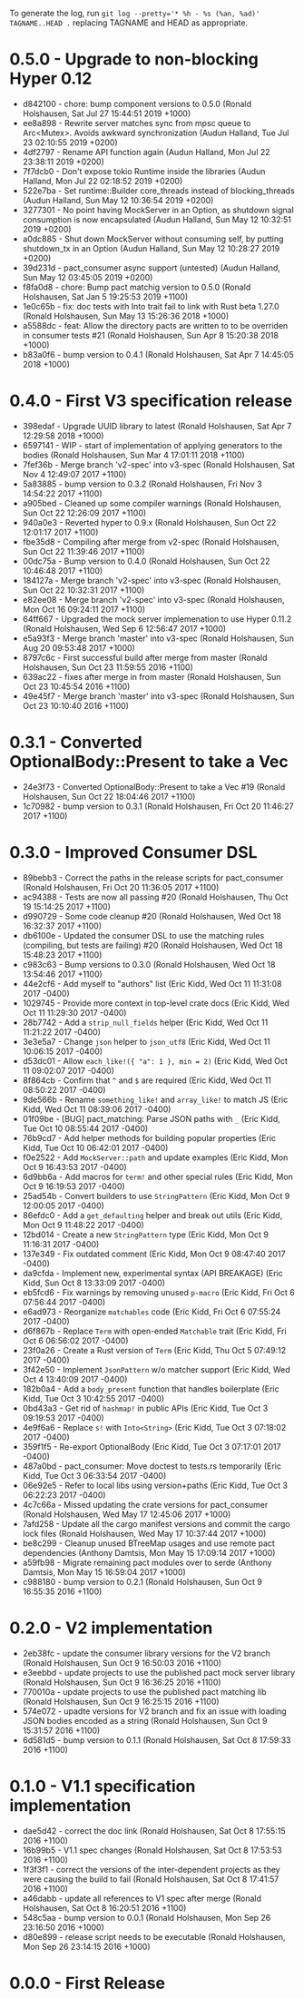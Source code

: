 To generate the log, run `git log --pretty='* %h - %s (%an, %ad)' TAGNAME..HEAD .` replacing TAGNAME and HEAD as appropriate.

# 0.5.0 - Upgrade to non-blocking Hyper 0.12

* d842100 - chore: bump component versions to 0.5.0 (Ronald Holshausen, Sat Jul 27 15:44:51 2019 +1000)
* ee8a898 - Rewrite server matches sync from mpsc queue to Arc<Mutex<Vec>>. Avoids awkward synchronization (Audun Halland, Tue Jul 23 02:10:55 2019 +0200)
* 4df2797 - Rename API function again (Audun Halland, Mon Jul 22 23:38:11 2019 +0200)
* 7f7dcb0 - Don't expose tokio Runtime inside the libraries (Audun Halland, Mon Jul 22 02:18:52 2019 +0200)
* 522e7ba - Set runtime::Builder core_threads instead of blocking_threads (Audun Halland, Sun May 12 10:36:54 2019 +0200)
* 3277301 - No point having MockServer in an Option, as shutdown signal consumption is now encapsulated (Audun Halland, Sun May 12 10:32:51 2019 +0200)
* a0dc885 - Shut down MockServer without consuming self, by putting shutdown_tx in an Option (Audun Halland, Sun May 12 10:28:27 2019 +0200)
* 39d231d - pact_consumer async support (untested) (Audun Halland, Sun May 12 03:45:05 2019 +0200)
* f8fa0d8 - chore: Bump pact matchig version to 0.5.0 (Ronald Holshausen, Sat Jan 5 19:25:53 2019 +1100)
* 1e0c65b - fix: doc tests with Into trait fail to link with Rust beta 1.27.0 (Ronald Holshausen, Sun May 13 15:26:36 2018 +1000)
* a5588dc - feat: Allow the directory pacts are written to to be overriden in consumer tests #21 (Ronald Holshausen, Sun Apr 8 15:20:38 2018 +1000)
* b83a0f6 - bump version to 0.4.1 (Ronald Holshausen, Sat Apr 7 14:45:05 2018 +1000)

# 0.4.0 - First V3 specification release

* 398edaf - Upgrade UUID library to latest (Ronald Holshausen, Sat Apr 7 12:29:58 2018 +1000)
* 6597141 - WIP - start of implementation of applying generators to the bodies (Ronald Holshausen, Sun Mar 4 17:01:11 2018 +1100)
* 7fef36b - Merge branch 'v2-spec' into v3-spec (Ronald Holshausen, Sat Nov 4 12:49:07 2017 +1100)
* 5a83885 - bump version to 0.3.2 (Ronald Holshausen, Fri Nov 3 14:54:22 2017 +1100)
* a905bed - Cleaned up some compiler warnings (Ronald Holshausen, Sun Oct 22 12:26:09 2017 +1100)
* 940a0e3 - Reverted hyper to 0.9.x (Ronald Holshausen, Sun Oct 22 12:01:17 2017 +1100)
* fbe35d8 - Compiling after merge from v2-spec (Ronald Holshausen, Sun Oct 22 11:39:46 2017 +1100)
* 00dc75a - Bump version to 0.4.0 (Ronald Holshausen, Sun Oct 22 10:46:48 2017 +1100)
* 184127a - Merge branch 'v2-spec' into v3-spec (Ronald Holshausen, Sun Oct 22 10:32:31 2017 +1100)
* e82ee08 - Merge branch 'v2-spec' into v3-spec (Ronald Holshausen, Mon Oct 16 09:24:11 2017 +1100)
* 64ff667 - Upgraded the mock server implemenation to use Hyper 0.11.2 (Ronald Holshausen, Wed Sep 6 12:56:47 2017 +1000)
* e5a93f3 - Merge branch 'master' into v3-spec (Ronald Holshausen, Sun Aug 20 09:53:48 2017 +1000)
* 8797c6c - First successful build after merge from master (Ronald Holshausen, Sun Oct 23 11:59:55 2016 +1100)
* 639ac22 - fixes after merge in from master (Ronald Holshausen, Sun Oct 23 10:45:54 2016 +1100)
* 49e45f7 - Merge branch 'master' into v3-spec (Ronald Holshausen, Sun Oct 23 10:10:40 2016 +1100)

# 0.3.1 - Converted OptionalBody::Present to take a Vec<u8>

* 24e3f73 - Converted OptionalBody::Present to take a Vec<u8> #19 (Ronald Holshausen, Sun Oct 22 18:04:46 2017 +1100)
* 1c70982 - bump version to 0.3.1 (Ronald Holshausen, Fri Oct 20 11:46:27 2017 +1100)

# 0.3.0 - Improved Consumer DSL

* 89bebb3 - Correct the paths in the release scripts for pact_consumer (Ronald Holshausen, Fri Oct 20 11:36:05 2017 +1100)
* ac94388 - Tests are now all passing #20 (Ronald Holshausen, Thu Oct 19 15:14:25 2017 +1100)
* d990729 - Some code cleanup #20 (Ronald Holshausen, Wed Oct 18 16:32:37 2017 +1100)
* db6100e - Updated the consumer DSL to use the matching rules (compiling, but tests are failing) #20 (Ronald Holshausen, Wed Oct 18 15:48:23 2017 +1100)
* c983c63 - Bump versions to 0.3.0 (Ronald Holshausen, Wed Oct 18 13:54:46 2017 +1100)
* 44e2cf6 - Add myself to "authors" list (Eric Kidd, Wed Oct 11 11:31:08 2017 -0400)
* 1029745 - Provide more context in top-level crate docs (Eric Kidd, Wed Oct 11 11:29:30 2017 -0400)
* 28b7742 - Add a `strip_null_fields` helper (Eric Kidd, Wed Oct 11 11:21:22 2017 -0400)
* 3e3e5a7 - Change `json` helper to `json_utf8` (Eric Kidd, Wed Oct 11 10:06:15 2017 -0400)
* d53dc01 - Allow `each_like!({ "a": 1 }, min = 2)` (Eric Kidd, Wed Oct 11 09:02:07 2017 -0400)
* 8f864cb - Confirm that `^` and `$` are required (Eric Kidd, Wed Oct 11 08:50:22 2017 -0400)
* 9de566b - Rename `something_like!` and `array_like!` to match JS (Eric Kidd, Wed Oct 11 08:39:06 2017 -0400)
* 01f09be - [BUG] pact_matching: Parse JSON paths with `_` (Eric Kidd, Tue Oct 10 08:55:44 2017 -0400)
* 76b9cd7 - Add helper methods for building popular properties (Eric Kidd, Tue Oct 10 06:42:01 2017 -0400)
* f0e2522 - Add `MockServer::path` and update examples (Eric Kidd, Mon Oct 9 16:43:53 2017 -0400)
* 6d9bb6a - Add macros for `term!` and other special rules (Eric Kidd, Mon Oct 9 16:19:53 2017 -0400)
* 25ad54b - Convert builders to use `StringPattern` (Eric Kidd, Mon Oct 9 12:00:05 2017 -0400)
* 86efdc0 - Add a `get_defaulting` helper and break out utils (Eric Kidd, Mon Oct 9 11:48:22 2017 -0400)
* 12bd014 - Create a new `StringPattern` type (Eric Kidd, Mon Oct 9 11:16:31 2017 -0400)
* 137e349 - Fix outdated comment (Eric Kidd, Mon Oct 9 08:47:40 2017 -0400)
* da9cfda - Implement new, experimental syntax (API BREAKAGE) (Eric Kidd, Sun Oct 8 13:33:09 2017 -0400)
* eb5fcd6 - Fix warnings by removing unused `p-macro` (Eric Kidd, Fri Oct 6 07:56:44 2017 -0400)
* e6ad973 - Reorganize `matchables` code (Eric Kidd, Fri Oct 6 07:55:24 2017 -0400)
* d6f867b - Replace `Term` with open-ended `Matchable` trait (Eric Kidd, Fri Oct 6 06:56:02 2017 -0400)
* 23f0a26 - Create a Rust version of `Term` (Eric Kidd, Thu Oct 5 07:49:12 2017 -0400)
* 3f42e50 - Implement `JsonPattern` w/o matcher support (Eric Kidd, Wed Oct 4 13:40:09 2017 -0400)
* 182b0a4 - Add a `body_present` function that handles boilerplate (Eric Kidd, Tue Oct 3 10:42:55 2017 -0400)
* 0bd43a3 - Get rid of `hashmap!` in public APIs (Eric Kidd, Tue Oct 3 09:19:53 2017 -0400)
* 4e9f6a6 - Replace `s!` with `Into<String>` (Eric Kidd, Tue Oct 3 07:18:02 2017 -0400)
* 359f1f5 - Re-export OptionalBody (Eric Kidd, Tue Oct 3 07:17:01 2017 -0400)
* 487a0bd - pact_consumer: Move doctest to tests.rs temporarily (Eric Kidd, Tue Oct 3 06:33:54 2017 -0400)
* 06e92e5 - Refer to local libs using version+paths (Eric Kidd, Tue Oct 3 06:22:23 2017 -0400)
* 4c7c66a - Missed updating the crate versions for pact_consumer (Ronald Holshausen, Wed May 17 12:45:06 2017 +1000)
* 7afd258 - Update all the cargo manifest versions and commit the cargo lock files (Ronald Holshausen, Wed May 17 10:37:44 2017 +1000)
* be8c299 - Cleanup unused BTreeMap usages and use remote pact dependencies (Anthony Damtsis, Mon May 15 17:09:14 2017 +1000)
* a59fb98 - Migrate remaining pact modules over to serde (Anthony Damtsis, Mon May 15 16:59:04 2017 +1000)
* c988180 - bump version to 0.2.1 (Ronald Holshausen, Sun Oct 9 16:55:35 2016 +1100)

# 0.2.0 - V2 implementation

* 2eb38fc - update the consumer library versions for the V2 branch (Ronald Holshausen, Sun Oct 9 16:50:03 2016 +1100)
* e3eebbd -  update projects to use the published pact mock server library (Ronald Holshausen, Sun Oct 9 16:36:25 2016 +1100)
* 770010a - update projects to use the published pact matching lib (Ronald Holshausen, Sun Oct 9 16:25:15 2016 +1100)
* 574e072 - upadte versions for V2 branch and fix an issue with loading JSON bodies encoded as a string (Ronald Holshausen, Sun Oct 9 15:31:57 2016 +1100)
* 6d581d5 - bump version to 0.1.1 (Ronald Holshausen, Sat Oct 8 17:59:33 2016 +1100)

# 0.1.0 - V1.1 specification implementation

* dae5d42 - correct the doc link (Ronald Holshausen, Sat Oct 8 17:55:15 2016 +1100)
* 16b99b5 - V1.1 spec changes (Ronald Holshausen, Sat Oct 8 17:53:53 2016 +1100)
* 1f3f3f1 - correct the versions of the inter-dependent projects as they were causing the build to fail (Ronald Holshausen, Sat Oct 8 17:41:57 2016 +1100)
* a46dabb - update all references to V1 spec after merge (Ronald Holshausen, Sat Oct 8 16:20:51 2016 +1100)
* 548c5aa - bump version to 0.0.1 (Ronald Holshausen, Mon Sep 26 23:16:50 2016 +1000)
* d80e899 - release script needs to be executable (Ronald Holshausen, Mon Sep 26 23:14:15 2016 +1000)

# 0.0.0 - First Release
